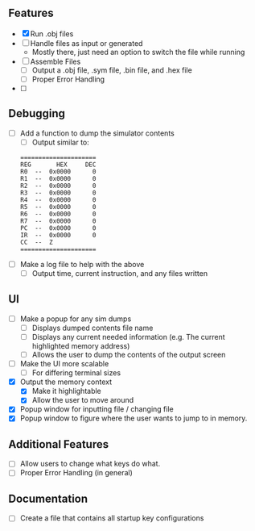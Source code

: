 ## Features
* [x] Run .obj files
* [ ] Handle files as input or generated
  * Mostly there, just need an option to switch the file while running
* [ ] Assemble Files
  * [ ] Output a .obj file, .sym file, .bin file, and .hex file
  * [ ] Proper Error Handling
* [ ]

## Debugging
* [ ] Add a function to dump the simulator contents
  * [ ] Output similar to:
  ```
  =====================
  REG       HEX     DEC
  R0  --  0x0000      0
  R1  --  0x0000      0
  R2  --  0x0000      0
  R3  --  0x0000      0
  R4  --  0x0000      0
  R5  --  0x0000      0
  R6  --  0x0000      0
  R7  --  0x0000      0
  PC  --  0x0000      0
  IR  --  0x0000      0
  CC  --  Z
  =====================
  ```
* [ ] Make a log file to help with the above
  * [ ] Output time, current instruction, and any files written

## UI
* [ ] Make a popup for any sim dumps
  * [ ] Displays dumped contents file name
  * [ ] Displays any current needed information (e.g. The current highlighted memory address)
  * [ ] Allows the user to dump the contents of the output screen
* [ ] Make the UI more scalable
  * [ ] For differing terminal sizes
* [x] Output the memory context
  * [x] Make it highlightable
  * [x] Allow the user to move around
* [x] Popup window for inputting file / changing file
* [x] Popup window to figure where the user wants to jump to in memory.

## Additional Features
* [ ] Allow users to change what keys do what.
* [ ] Proper Error Handling (in general)

## Documentation
* [ ] Create a file that contains all startup key configurations
